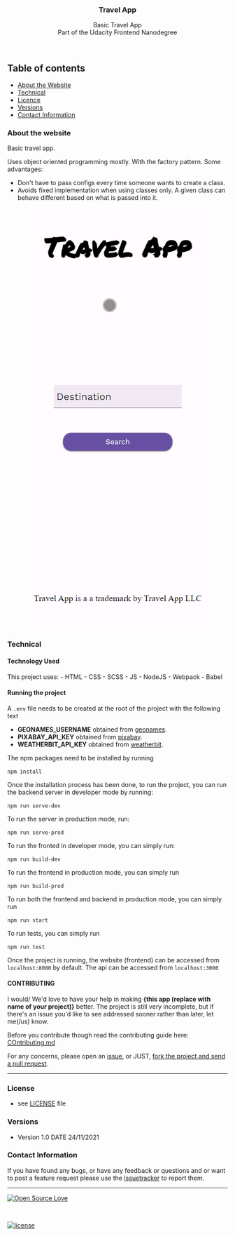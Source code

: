 <p align="center">
  <h3 align="center">Travel App</h3>

  <p align="center">
    Basic Travel App <br>
   Part of the Udacity Frontend Nanodegree
    <br>
    </p>
</p>

<br>

## Table of contents

- [About the Website](#about-the-website)
- [Technical](#technical)
- [Licence](#license)
- [Versions](#versions)
- [Contact Information](#contact-information)

### About the website

Basic travel app.

Uses object oriented programming mostly. With the factory pattern. Some advantages:

- Don't have to pass configs every time someone wants to create a class.
- Avoids fixed implementation when using classes only. A given class can behave different based on what is passed into it.

<p align="center">
  <img src="./assets/eFKKvWDwsj.gif"/>
</p>

### Technical

#### Technology Used

This project uses: - HTML - CSS - SCSS - JS - NodeJS - Webpack - Babel

#### Running the project

A `.env` file needs to be created at the root of the project with the following text

- **GEONAMES_USERNAME** obtained from [geonames](https://geonames.org/).
- **PIXABAY_API_KEY** obtained from [pixabay](https://pixabay.com/).
- **WEATHERBIT_API_KEY** obtained from [weatherbit](https://www.weatherbit.io/).

The npm packages need to be installed by running

```console
npm install
```

Once the installation process has been done, to run the project, you can run the backend server in developer mode by running:

```console
npm run serve-dev
```

To run the server in production mode, run:

```console
npm run serve-prod
```

To run the fronted in developer mode, you can simply run:

```console
npm run build-dev
```

To run the frontend in production mode, you can simply run

```console
npm run build-prod
```

To run both the frontend and backend in production mode, you can simply run

```console
npm run start
```

To run tests, you can simply run

```console
npm run test
```

Once the project is running, the website (frontend) can be accessed from `localhost:8080` by default. The api can be accessed from `localhost:3000`

#### CONTRIBUTING

I would/ We'd love to have your help in making **{this app (replace with name of your project)}** better. The project is still very incomplete, but if there's an issue you'd like to see addressed sooner rather than later, let me(/us) know.

Before you contribute though read the contributing guide here: [COntributing.md](https://github.com/peterokwara/travel-app/blob/master/CONTRIBUTING.md)

For any concerns, please open an [issue](https://github.com/peterokwara/travel-app/issues), or JUST, [fork the project and send a pull request](https://github.com/peterokwara/travel-app/pulls).

<hr>

### License

- see [LICENSE](https://github.com/peterokwara/travel-app/blob/master/LICENSE) file

### Versions

- Version 1.0 DATE 24/11/2021

### Contact Information

If you have found any bugs, or have any feedback or questions and or want to post a feature request please use the [Issuetracker](https://github.com/peterokwara/travel-app/issues) to report them.

<hr>

[![Open Source Love](https://badges.frapsoft.com/os/v2/open-source-200x33.png?v=103)](#)

<br>

[![license](https://img.shields.io/github/license/mashape/apistatus.svg?style=for-the-badge)](https://github.com/peterokwara/travel-app/blob/master/LICENSE)
